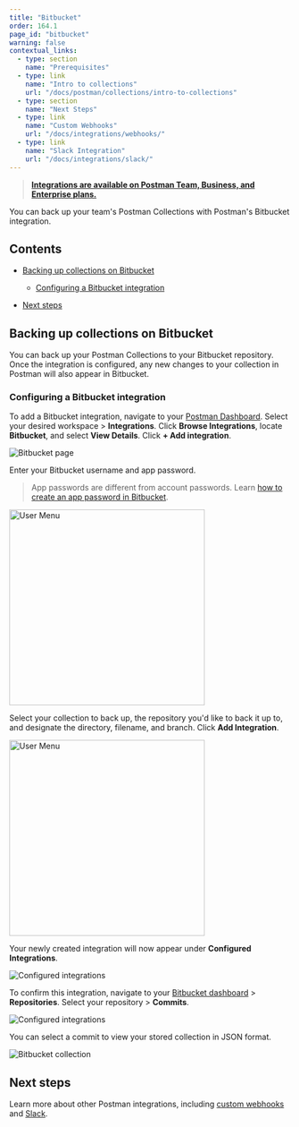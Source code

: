 ```yaml
---
title: "Bitbucket"
order: 164.1
page_id: "bitbucket"
warning: false
contextual_links:
  - type: section
    name: "Prerequisites"
  - type: link
    name: "Intro to collections"
    url: "/docs/postman/collections/intro-to-collections"
  - type: section
    name: "Next Steps"
  - type: link
    name: "Custom Webhooks"
    url: "/docs/integrations/webhooks/"
  - type: link
    name: "Slack Integration"
    url: "/docs/integrations/slack/"
---
```


> __[Integrations are available on Postman Team, Business, and Enterprise plans.](https://www.getpostman.com/pricing)__

You can back up your team's Postman Collections with Postman's Bitbucket integration.

## Contents

* [Backing up collections on Bitbucket](#backing-up-collections-on-bitbucket)

    * [Configuring a Bitbucket integration](#configuring-a-bitbucket-integration)

* [Next steps](#next-steps)

## Backing up collections on Bitbucket

You can back up your Postman Collections to your Bitbucket repository. Once the integration is configured, any new changes to your collection in Postman will also appear in Bitbucket.

### Configuring a Bitbucket integration

To add a Bitbucket integration, navigate to your [Postman Dashboard](https://go.postman.co/). Select your desired workspace > **Integrations**. Click **Browse Integrations**, locate **Bitbucket**, and select **View Details**. Click **+ Add integration**.

![Bitbucket page](https://assets.postman.com/postman-docs/bitbucket-postman-page.jpg)

Enter your Bitbucket username and app password.

> App passwords are different from account passwords. Learn [how to create an app password in Bitbucket](https://confluence.atlassian.com/bitbucket/app-passwords-828781300.html).

<img src="https://assets.postman.com/postman-docs/enter-username-and-password.jpg" width="350px" alt="User Menu"/>

Select your collection to back up, the repository you'd like to back it up to, and designate the directory, filename, and branch. Click **Add Integration**.

<img src="https://assets.postman.com/postman-docs/bitbucket-configuration.jpg" width="350px" alt="User Menu"/>

Your newly created integration will now appear under **Configured Integrations**.

![Configured integrations](https://assets.postman.com/postman-docs/configured-integrations.jpg)

To confirm this integration, navigate to your [Bitbucket dashboard](https://bitbucket.org/dashboard/overview) > **Repositories**. Select your repository > **Commits**.

![Configured integrations](https://assets.postman.com/postman-docs/bitbucket-commits.jpg)

You can select a commit to view your stored collection in JSON format.

![Bitbucket collection](https://assets.postman.com/postman-docs/bitbucket-collection.jpg)

## Next steps

Learn more about other Postman integrations, including [custom webhooks](/docs/integrations/webhooks/) and [Slack](/docs/integrations/slack/).
